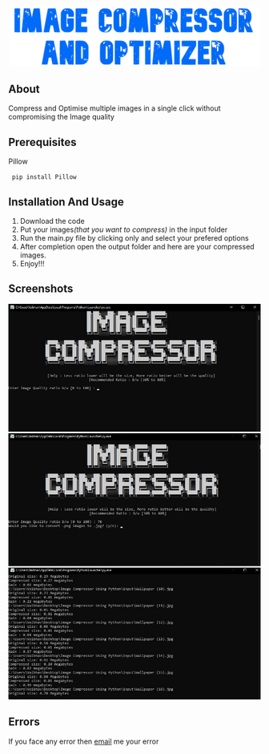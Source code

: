 <div align="center">
  <img src="Images/img1.svg" width="500px" />
</div>

<h2><b>About</b></h2>
  Compress and Optimise multiple images in a single click without compromising the Image quality

  
<h2>  <b>Prerequisites</b>  </h2>

Pillow 
```
 pip install Pillow
```
<h2><b>Installation And Usage</b></h2>

1. Download the code
4. Put your images<i>(that you want to compress)</i> in the input folder
6. Run the main.py file by clicking only and select your prefered options
7. After completion open the output folder and here are your compressed images.
8. Enjoy!!!

<h2><b>Screenshots</b></h2>

 <img src="/Images/img.jpg" height="auto" width="auto"/>
 <img src="/Images/img3.jpg" height="auto" width="auto"/>
 <img src="/Images/img4.jpg" height="auto" width="auto"/>

<h2><b>Errors</b></h2>
If you face any error then <a href="mailto:varunsaini98174@gmail.com">email<a> me your error
